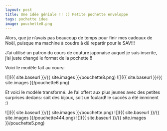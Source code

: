 ```yaml
---
layout: post
title: Une idée géniale !! :) Petite pochette enveloppe
tags: pochette idee
image: pouchette8.png
---
```

Alors, que je n’avais pas beaucoup de temps pour finir mes cadeaux de Noël, puisque ma machine à coudre à dû repartir pour le SAV!!!

J’ai utilisé un patron du cours de couture japonaise auquel je suis inscrite, j’ai juste changé le format de la pochette !!

Voici le modèle fait au cours:

![]({{ site.baseurl }}/{{ site.images }}/pouchette8.png)
![]({{ site.baseurl }}/{{ site.images }}/pouchette6.png)

Et voici le modèle transformé. Je l’ai offert aux plus jeunes avec des petites surprises dedans: soit des bijoux, soit un foulard! le succès a été imminent :)

![]({{ site.baseurl }}/{{ site.images }}/pouchette.png)
![]({{ site.baseurl }}/{{ site.images }}/pouchette444.png)
![]({{ site.baseurl }}/{{ site.images }}/pouchette5.png)
